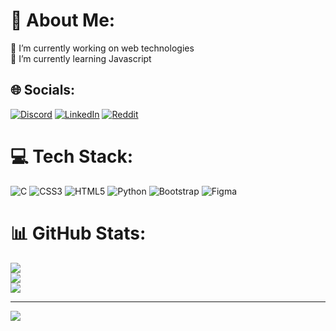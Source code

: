 # 💫 About Me:
🔭 I’m currently working on web technologies<br>🌱 I’m currently learning Javascript<br>


## 🌐 Socials:
[![Discord](https://img.shields.io/badge/Discord-%237289DA.svg?logo=discord&logoColor=white)](htttps://discord.gg/berke#4515) [![LinkedIn](https://img.shields.io/badge/LinkedIn-%230077B5.svg?logo=linkedin&logoColor=white)](https://linkedin.com/in/berktugates) [![Reddit](https://img.shields.io/badge/Reddit-%23FF4500.svg?logo=Reddit&logoColor=white)](https://reddit.com/user/berktugates) 

# 💻 Tech Stack:
![C](https://img.shields.io/badge/c-%2300599C.svg?style=for-the-badge&logo=c&logoColor=white) ![CSS3](https://img.shields.io/badge/css3-%231572B6.svg?style=for-the-badge&logo=css3&logoColor=white) ![HTML5](https://img.shields.io/badge/html5-%23E34F26.svg?style=for-the-badge&logo=html5&logoColor=white) ![Python](https://img.shields.io/badge/python-3670A0?style=for-the-badge&logo=python&logoColor=ffdd54) ![Bootstrap](https://img.shields.io/badge/bootstrap-%23563D7C.svg?style=for-the-badge&logo=bootstrap&logoColor=white) 	![Figma](https://img.shields.io/badge/figma-%23F24E1E.svg?style=for-the-badge&logo=figma&logoColor=white)
# 📊 GitHub Stats:
![](https://github-readme-stats.vercel.app/api?username=berktugates&theme=radical&hide_border=false&include_all_commits=true&count_private=true)<br/>
![](https://github-readme-streak-stats.herokuapp.com/?user=berktugates&theme=radical&hide_border=false)<br/>
![](https://github-readme-stats.vercel.app/api/top-langs/?username=berktugates&theme=radical&hide_border=false&include_all_commits=true&count_private=true&layout=compact)

---
[![](https://visitcount.itsvg.in/api?id=berktugates&icon=1&color=11)](https://visitcount.itsvg.in)
